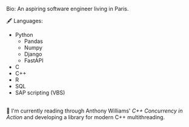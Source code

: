 Bio: An aspiring software engineer living in Paris.

🖋 Languages:
- Python
  - Pandas
  - Numpy
  - Django
  - FastAPI
- C
- C++
- R
- SQL
- SAP scripting (VBS)
<br/><br/>

🌱 I'm currently reading through Anthony Williams' _C++ Concurrency in Action_ and developing a library for modern C++ multithreading.

<!--
**BenjaminHThomas/BenjaminHThomas** is a ✨ _special_ ✨ repository because its `README.md` (this file) appears on your GitHub profile.

Here are some ideas to get you started:

- 🔭 I’m currently working on ...
- 🌱 I’m currently learning ...
- 👯 I’m looking to collaborate on ...
- 🤔 I’m looking for help with ...
- 💬 Ask me about ...
- 📫 How to reach me: ...
- 😄 Pronouns: ...
- ⚡ Fun fact: ...
-->
